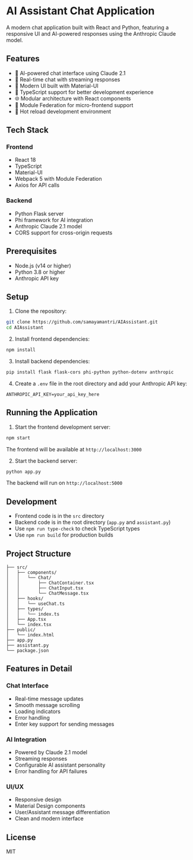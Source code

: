 # AI Assistant Chat Application

A modern chat application built with React and Python, featuring a responsive UI and AI-powered responses using the Anthropic Claude model.

## Features

- 🤖 AI-powered chat interface using Claude 2.1
- 💬 Real-time chat with streaming responses
- 🎨 Modern UI built with Material-UI
- 🔄 TypeScript support for better development experience
- 🌐 Modular architecture with React components
- 🔌 Module Federation for micro-frontend support
- 🚀 Hot reload development environment

## Tech Stack

### Frontend
- React 18
- TypeScript
- Material-UI
- Webpack 5 with Module Federation
- Axios for API calls

### Backend
- Python Flask server
- Phi framework for AI integration
- Anthropic Claude 2.1 model
- CORS support for cross-origin requests

## Prerequisites

- Node.js (v14 or higher)
- Python 3.8 or higher
- Anthropic API key

## Setup

1. Clone the repository:
```bash
git clone https://github.com/samayamantri/AIAssistant.git
cd AIAssistant
```

2. Install frontend dependencies:
```bash
npm install
```

3. Install backend dependencies:
```bash
pip install flask flask-cors phi-python python-dotenv anthropic
```

4. Create a `.env` file in the root directory and add your Anthropic API key:
```
ANTHROPIC_API_KEY=your_api_key_here
```

## Running the Application

1. Start the frontend development server:
```bash
npm start
```
The frontend will be available at `http://localhost:3000`

2. Start the backend server:
```bash
python app.py
```
The backend will run on `http://localhost:5000`

## Development

- Frontend code is in the `src` directory
- Backend code is in the root directory (`app.py` and `assistant.py`)
- Use `npm run type-check` to check TypeScript types
- Use `npm run build` for production builds

## Project Structure

```
├── src/
│   ├── components/
│   │   └── Chat/
│   │       ├── ChatContainer.tsx
│   │       ├── ChatInput.tsx
│   │       └── ChatMessage.tsx
│   ├── hooks/
│   │   └── useChat.ts
│   ├── types/
│   │   └── index.ts
│   ├── App.tsx
│   └── index.tsx
├── public/
│   └── index.html
├── app.py
├── assistant.py
└── package.json
```

## Features in Detail

### Chat Interface
- Real-time message updates
- Smooth message scrolling
- Loading indicators
- Error handling
- Enter key support for sending messages

### AI Integration
- Powered by Claude 2.1 model
- Streaming responses
- Configurable AI assistant personality
- Error handling for API failures

### UI/UX
- Responsive design
- Material Design components
- User/Assistant message differentiation
- Clean and modern interface

## License

MIT 